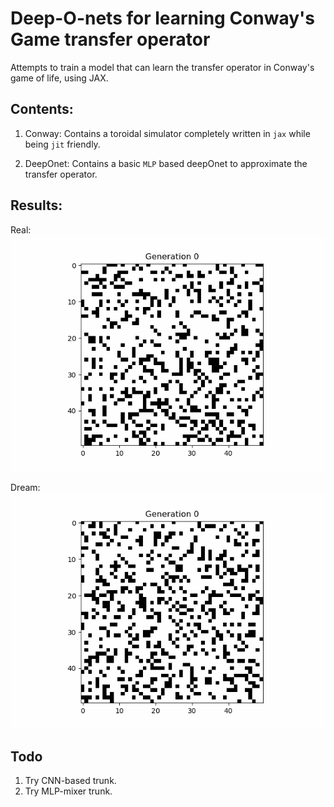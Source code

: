 # Deep-O-nets for learning Conway's Game transfer operator

Attempts to train a model that can learn the transfer operator in Conway's game of life, using JAX. 

## Contents:

1. Conway: Contains a toroidal simulator completely written in `jax` while being `jit` friendly.

2. DeepOnet: Contains a basic `MLP` based deepOnet to approximate the transfer operator. 

## Results:
Real:
![alt text](<assets/Game of Life.gif>)


Dream:
![alt text](<assets/Dream of Life.gif>)



## Todo

1. Try CNN-based trunk.
2. Try MLP-mixer trunk.

